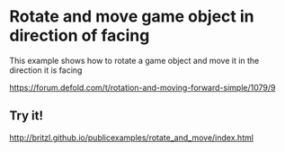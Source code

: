 # Rotate and move game object in direction of facing
This example shows how to rotate a game object and move it in the direction it is facing

https://forum.defold.com/t/rotation-and-moving-forward-simple/1079/9

## Try it!
http://britzl.github.io/publicexamples/rotate_and_move/index.html
